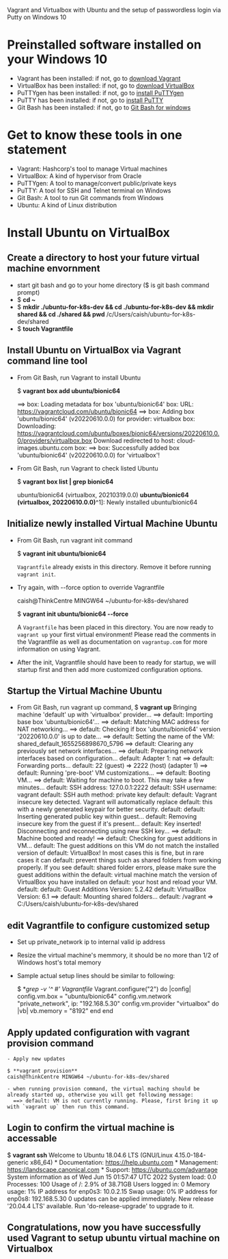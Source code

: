 Vagrant and Virtualbox with Ubuntu and the setup of passwordless login via Putty on Windows 10

# Preinstalled software installed on your Windows 10
- Vagrant has been installed: if not, go to [download Vagrant](https://www.vagrantup.com/downloads)
- VirtualBox has been installed: if not, go to [download VirtualBox](https://www.virtualbox.org/wiki/Downloads)
- PuTTYgen has been installed: if not, go to [install PuTTYgen](https://www.puttygen.com/)
- PuTTY has been installed: if not, go to [install PuTTY](https://www.putty.org/)
- Git Bash has been installed: if not, go to [Git Bash for windows](https://gitforwindows.org/)

#  Get to know these tools in one statement
- Vagrant: Hashcorp's tool to manage Virtual machines
- VirtualBox: A kind of hypervisor from Oracle
- PuTTYgen: A tool to manage/convert public/private keys
- PuTTY: A tool for SSH and Telnet terminal on Windows
- Git Bash: A tool to run Git commands from Windows
- Ubuntu: A kind of Linux distribution

# Install Ubuntu on VirtualBox 

## Create a directory to host your future virtual machine envornment

  - start git bash and go to your home directory ($ is git bash command prompt)
  - $ **cd ~**
  - $ **mkdir ./ubuntu-for-k8s-dev && cd ./ubuntu-for-k8s-dev && mkdir shared && cd ./shared && pwd**
    /c/Users/caish/ubuntu-for-k8s-dev/shared
  - $ **touch Vagrantfile**
## Install Ubuntu on VirtualBox via Vagrant command line tool
  - From Git Bash, run Vagrant to install Ubuntu
  
    $ **vagrant box add ubuntu/bionic64**
    
    ==> box: Loading metadata for box 'ubuntu/bionic64'
        box: URL: https://vagrantcloud.com/ubuntu/bionic64
    ==> box: Adding box 'ubuntu/bionic64' (v20220610.0.0) for provider: virtualbox
        box: Downloading: https://vagrantcloud.com/ubuntu/boxes/bionic64/versions/20220610.0.0/providers/virtualbox.box
    Download redirected to host: cloud-images.ubuntu.com
        box:
    ==> box: Successfully added box 'ubuntu/bionic64' (v20220610.0.0) for 'virtualbox'!
  - From Git Bash, run Vagrant to check listed Ubuntu
  
    $ **vagrant box list | grep bionic64**
    
    ubuntu/bionic64 (virtualbox, 20210319.0.0)
    **ubuntu/bionic64 (virtualbox, 20220610.0.0)**^1]: Newly installed ubuntu/bionic64

## Initialize newly installed Virtual Machine Ubuntu   
  - From Git Bash, run vagrant init command

    $ **vagrant init ubuntu/bionic64**
    
    `Vagrantfile` already exists in this directory. Remove it before
     running `vagrant init`.

  - Try again, with --force option to override Vagrantfile

    caish@ThinkCentre MINGW64 ~/ubuntu-for-k8s-dev/shared
    
    $ **vagrant init ubuntu/bionic64 --force**
    
    A `Vagrantfile` has been placed in this directory. You are now
    ready to `vagrant up` your first virtual environment! Please read
    the comments in the Vagrantfile as well as documentation on
    `vagrantup.com` for more information on using Vagrant.
   
   - After the init, Vagrantfile should have been to ready for startup, we will startup 
     first and then add more customized configuration options. 

## Startup the Virtual Machine Ubuntu
  - From Git Bash, run vagrant up command, 
    $ **vagrant up**
    Bringing machine 'default' up with 'virtualbox' provider...
    ==> default: Importing base box 'ubuntu/bionic64'...
    ==> default: Matching MAC address for NAT networking...
    ==> default: Checking if box 'ubuntu/bionic64' version '20220610.0.0' is up to date...
    ==> default: Setting the name of the VM: shared_default_1655256898670_5796
    ==> default: Clearing any previously set network interfaces...
    ==> default: Preparing network interfaces based on configuration...
        default: Adapter 1: nat
    ==> default: Forwarding ports...
        default: 22 (guest) => 2222 (host) (adapter 1)
    ==> default: Running 'pre-boot' VM customizations...
    ==> default: Booting VM...
    ==> default: Waiting for machine to boot. This may take a few minutes...
        default: SSH address: 127.0.0.1:2222
        default: SSH username: vagrant
        default: SSH auth method: private key
        default:
        default: Vagrant insecure key detected. Vagrant will automatically replace
        default: this with a newly generated keypair for better security.
        default:
        default: Inserting generated public key within guest...
        default: Removing insecure key from the guest if it's present...
        default: Key inserted! Disconnecting and reconnecting using new SSH key...
    ==> default: Machine booted and ready!
    ==> default: Checking for guest additions in VM...
        default: The guest additions on this VM do not match the installed version of
        default: VirtualBox! In most cases this is fine, but in rare cases it can
        default: prevent things such as shared folders from working properly. If you see
        default: shared folder errors, please make sure the guest additions within the
        default: virtual machine match the version of VirtualBox you have installed on
        default: your host and reload your VM.
        default:
        default: Guest Additions Version: 5.2.42
        default: VirtualBox Version: 6.1
    ==> default: Mounting shared folders...
        default: /vagrant => C:/Users/caish/ubuntu-for-k8s-dev/shared

## edit Vagrantfile to configure customized setup
  - Set up private_network ip to internal valid ip address
  - Resize the virtual machine's memmory, it should be no more than 1/2 of Windows host's total memory
  - Sample actual setup lines should be similar to following:

    $ **grep -v '^ *#' Vagrantfile**
    Vagrant.configure("2") do |config|
      config.vm.box = "ubuntu/bionic64"
      config.vm.network "private_network", ip: "192.168.5.30"
      config.vm.provider "virtualbox" do |vb|
        vb.memory = "8192"
      end
    end
    
 ## Apply updated configuration with vagrant provision command  
    - Apply new updates
    
    $ **vagrant provision**
    caish@ThinkCentre MINGW64 ~/ubuntu-for-k8s-dev/shared
    
    - when running provision command, the virtual maching should be already started up, otherwise you will get following message:
      ==> default: VM is not currently running. Please, first bring it up with `vagrant up` then run this command.

## Login to confirm the virtual machine is accessable 

  $ **vagrant ssh**
    Welcome to Ubuntu 18.04.6 LTS (GNU/Linux 4.15.0-184-generic x86_64)
     * Documentation:  https://help.ubuntu.com
     * Management:     https://landscape.canonical.com
     * Support:        https://ubuntu.com/advantage
      System information as of Wed Jun 15 01:57:47 UTC 2022
      System load:  0.0               Processes:             100
      Usage of /:   2.9% of 38.71GB   Users logged in:       0
      Memory usage: 1%                IP address for enp0s3: 10.0.2.15
      Swap usage:   0%                IP address for enp0s8: 192.168.5.30
    0 updates can be applied immediately.
    New release '20.04.4 LTS' available.
    Run 'do-release-upgrade' to upgrade to it.
    
  ## Congratulations, now you have successfully used Vagrant to setup ubuntu virtual machine on Virtualbox










